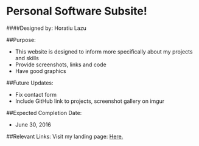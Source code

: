 # Personal Software Subsite!
####Designed by: Horatiu Lazu

##Purpose: 
* This website is designed to inform more specifically about my projects and skills
* Provide screenshots, links and code
* Have good graphics

##Future Updates:
* Fix contact form
* Include GitHub link to projects, screenshot gallery on imgur

##Expected Completion Date:
* June 30, 2016

##Relevant Links:
Visit my landing page: [Here.](http://www.mathbunny.github.io)
